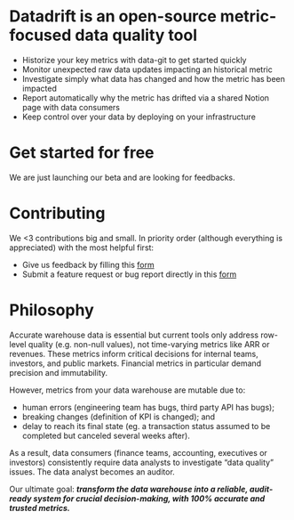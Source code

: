 # Datadrift is an open-source metric-focused data quality tool
- Historize your key metrics with data-git to get started quickly
- Monitor unexpected raw data updates impacting an historical metric  
- Investigate simply what data has changed and how the metric has been impacted  
- Report automatically why the metric has drifted via a shared Notion page with data consumers 
- Keep control over your data by deploying on your infrastructure 

# Get started for free
We are just launching our beta and are looking for feedbacks.

# Contributing
We <3 contributions big and small. In priority order (although everything is appreciated) with the most helpful first:

- Give us feedback by filling this [form](https://forms.gle/8q2NzoZC417cgdo38)
- Submit a feature request or bug report directly in this [form](https://forms.gle/8q2NzoZC417cgdo38)

# Philosophy 
Accurate warehouse data is essential but current tools only address row-level quality (e.g. non-null values), not time-varying metrics like ARR or revenues. These metrics inform critical decisions for internal teams, investors, and public markets. Financial metrics in particular demand precision and immutability.

However, metrics from your data warehouse are mutable due to:
- human errors (engineering team has bugs, third party API has bugs);
- breaking changes (definition of KPI is changed); and
- delay to reach its final state (eg. a transaction status assumed to be completed but canceled several weeks after).

As a result, data consumers (finance teams, accounting, executives or investors) consistently require data analysts to investigate “data quality” issues. The data analyst becomes an auditor.

Our ultimate goal: ***transform the data warehouse into a reliable, audit-ready system for crucial decision-making, with 100% accurate and trusted metrics.***
